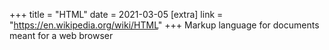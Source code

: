+++
title = "HTML"
date = 2021-03-05
[extra]
link = "https://en.wikipedia.org/wiki/HTML"
+++
Markup language for documents meant for a web browser

